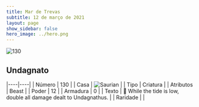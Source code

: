 ```yaml
---
title: Mar de Trevas
subtitle: 12 de março de 2021
layout: page
show_sidebar: false
hero_image: ../hero.png
---
```


![130](https://cdn.keyforgegame.com/media/card_front/pt/496_130_VC3W7CFHV833_pt.png)

## Undagnato

|----|----|
| Número | 130 |
| Casa | ![Saurian](https://archonarcana.com/images/thumb/9/9e/Saurian_P.png/22px-Saurian_P.png "Sauro") |
| Tipo | Criatura |
| Atributos | Beast |
| Poder | 12 |
| Armadura | 0 |
| Texto |  While the tide is low, double all damage dealt to Undagnathus. |
| Raridade |  |
